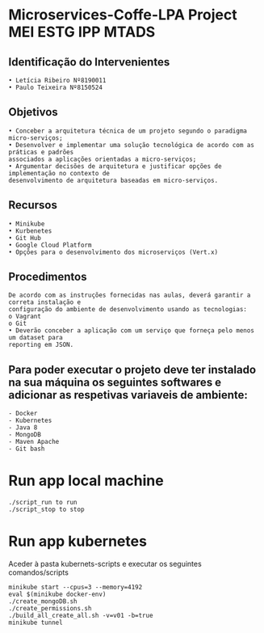 # Microservices-Coffe-LPA Project MEI ESTG IPP MTADS

## Identificação do Intervenientes
```
• Letícia Ribeiro Nº8190011
• Paulo Teixeira Nº8150524
```

## Objetivos
```
• Conceber a arquitetura técnica de um projeto segundo o paradigma micro-serviços;
• Desenvolver e implementar uma solução tecnológica de acordo com as práticas e padrões
associados a aplicações orientadas a micro-serviços;
• Argumentar decisões de arquitetura e justificar opções de implementação no contexto de
desenvolvimento de arquitetura baseadas em micro-serviços.
```

## Recursos
```
• Minikube
• Kurbenetes
• Git Hub
• Google Cloud Platform
• Opções para o desenvolvimento dos microserviços (Vert.x)
```

## Procedimentos
```
De acordo com as instruções fornecidas nas aulas, deverá garantir a correta instalação e
configuração do ambiente de desenvolvimento usando as tecnologias:
o Vagrant
o Git
• Deverão conceber a aplicação com um serviço que forneça pelo menos um dataset para
reporting em JSON.
```

## Para poder executar o projeto deve ter instalado na sua máquina os seguintes softwares e adicionar as respetivas variaveis de ambiente:

```
- Docker
- Kubernetes
- Java 8
- MongoDB
- Maven Apache
- Git bash
```

# Run app local machine

```
./script_run to run
./script_stop to stop
```

# Run app kubernetes
   
Aceder à pasta kubernets-scripts e executar os seguintes comandos/scripts

```
minikube start --cpus=3 --memory=4192
eval $(minikube docker-env)
./create_mongoDB.sh
./create_permissions.sh
./build_all_create_all.sh -v=v01 -b=true
minikube tunnel
```
